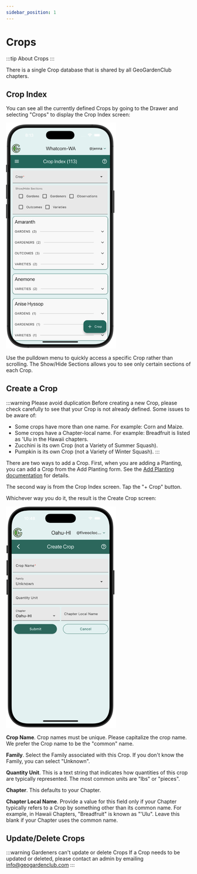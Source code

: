 ```yaml
---
sidebar_position: 1
---
```


# Crops

:::tip About Crops
:::

There is a single Crop database that is shared by all GeoGardenClub chapters. 

## Crop Index

You can see all the currently defined Crops by going to the Drawer and selecting "Crops" to display the Crop Index screen:

<img width="300" src="/img/user-guide/crop-index-screen.png"/> 

Use the pulldown menu to quickly access a specific Crop rather than scrolling. The Show/Hide Sections allows you to see only certain sections of each Crop.

## Create a Crop

:::warning Please avoid duplication
Before creating a new Crop, please check carefully to see that your Crop is not already defined. Some issues to be aware of: 

* Some crops have more than one name. For example: Corn and Maize.
* Some crops have a Chapter-local name. For example: Breadfruit is listed as 'Ulu in the Hawaii chapters.
* Zucchini is its own Crop (not a Variety of Summer Squash).
* Pumpkin is its own Crop (not a Variety of Winter Squash).
:::

There are two ways to add a Crop.  First, when you are adding a Planting, you can add a Crop from the Add Planting form. See the [Add Planting documentation](plantings.md#create-a-planting) for details.

The second way is from the Crop Index screen. Tap the "+ Crop" button.

Whichever way you do it, the result is the Create Crop screen:

<img width="300" src="/img/user-guide/crops-create.png"/>

**Crop Name**. Crop names must be unique. Please capitalize the crop name. We prefer the Crop name to be the "common" name.

**Family**. Select the Family associated with this Crop.  If you don't know the Family, you can select "Unknown".

**Quantity Unit**. This is a text string that indicates how quantities of this crop are typically represented.  The most common units are "lbs" or "pieces".

**Chapter**. This defaults to your Chapter.

**Chapter Local Name**.  Provide a value for this field only if your Chapter typically refers to a Crop by something other than its common name. For example, in Hawaii Chapters, "Breadfruit" is known as "'Ulu".  Leave this blank if your Chapter uses the common name. 



## Update/Delete Crops

:::warning Gardeners can't update or delete Crops
If a Crop needs to be updated or deleted, please contact an admin by emailing info@geogardenclub.com
:::


